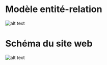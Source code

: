 # Modèle entité-relation
![alt text](https://i.imgur.com/jvoIsEs.jpg)

# Schéma du site web
![alt text](https://i.imgur.com/qH5ukFj.jpg)

